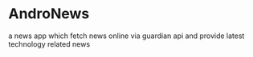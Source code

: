 # AndroNews

a news app which fetch news online via guardian api and provide latest technology related news
